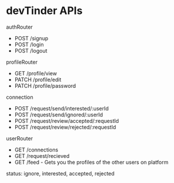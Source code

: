 # devTinder APIs

authRouter
- POST /signup
- POST /login
- POST /logout

profileRouter
- GET /profile/view
- PATCH /profile/edit
- PATCH /profile/password

connection
- POST /request/send/interested/:userId
- POST /request/send/ignored/:userId
- POST /request/review/accepted/:requestId
- POST /request/review/rejected/:requestId

userRouter
- GET /connections
- GET /request/recieved
- GET /feed  - Gets you the profiles of the other users on platform



status: ignore, interested, accepted, rejected